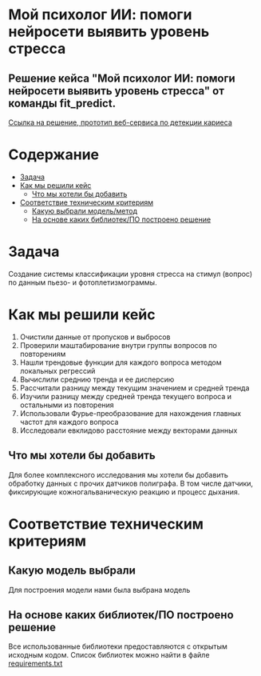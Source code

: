 # Мой психолог ИИ: помоги нейросети выявить уровень стресса

## Решение кейса "Мой психолог ИИ: помоги нейросети выявить уровень стресса" от команды **fit_predict**. 


[Ссылка на решение, прототип веб-сервиса по детекции кариеса]()

# Содержание

- [Задача](#task1)
- [Как мы решили кейс](#task2)
    - [Что мы хотели бы добавить](#task2_3)
- [Соответствие техническим критериям](#task4)
    - [Какую выбрали модель/метод](#task4_2)
    - [На основе каких библиотек/ПО построено решение](#task4_5)

# Задача <a class="anchor" id="task1"></a>

Создание системы классификации уровня стресса на стимул (вопрос) по данным пьезо- и фотоплетизмограммы. 

# Как мы решили кейс <a class="anchor" id="task2"></a>

1. Очистили данные от пропусков и выбросов
2. Проверили маштабирование внутри группы вопросов по повторениям
3. Нашли трендовые функции для каждого вопроса методом локальных регрессий
4. Вычислили среднию тренда и ее дисперсию
5. Рассчитали разницу между текущим значением и средней тренда
6. Изучили разницу между средней тренда текущего вопроса и остальными из повторения
7. Использовали Фурье-преобразование для нахождения главных частот для каждого вопроса
8. Исследовали евклидово расстояние между векторами данных




## Что мы хотели бы добавить <a class="anchor" id="task2_3"></a>
Для более комплексного исследования мы хотели бы добавить обработку данных с прочих датчиков полиграфа. В том числе датчики, фиксирующие кожногальваническую реакцию и процесс дыхания. 

# Соответствие техническим критериям <a class="anchor" id="task4"></a>
## Какую модель выбрали  <a class="anchor" id="task4_2"></a>
Для построения модели нами была выбрана модель 

## На основе каких библиотек/ПО построено решение  <a class="anchor" id="task4_5"></a>
Все использованные библиотеки предоставляются с открытым исходным кодом. Список библиотек можно найти в файле [requirements.txt](https://github.com/Sekai-no-uragawa/aihack_sfo/blob/main/requirements.txt)
